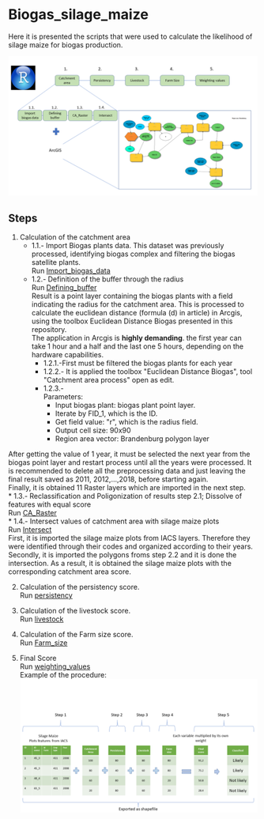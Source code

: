 # Biogas_silage_maize

Here it is presented the scripts that were used to calculate the likelihood of silage maize for biogas production.

![Screenshot](R_steps.png)

## Steps
1.  Calculation of the catchment area <br />
    * 1.1.- Import Biogas plants data. This dataset was previously processed, identifying biogas complex and filtering the biogas satellite plants. <br />
Run [Import_biogas_data](Import_biogas_data.R) <br />
    * 1.2.- Definition of the buffer through the radius <br />
Run [Defining_buffer](Defining_buffer.R) <br />
Result is a point layer containing the biogas plants with a field indicating the radius for the catchment area. This is processed to calculate the euclidean distance (formula (d) in article) in Arcgis, using the toolbox Euclidean Distance Biogas presented in this repository. <br /> 
The application in Arcgis is **highly demanding**. the first year can take 1 hour and a half and the last one 5 hours, depending on the hardware capabilities. <br />
      * 1.2.1.-First must be filtered the biogas plants for each year <br />
      * 1.2.2.- It is applied the toolbox "Euclidean Distance Biogas", tool "Catchment area process" open as edit. <br />
      * 1.2.3.- <br />
Parameters: <br />
        * Input biogas plant: biogas plant point layer. <br />
        * Iterate by FID_1, which is the ID. <br />
        * Get field value: "r", which is the radius field. <br />
        * Output cell size: 90x90 <br />
        * Region area vector: Brandenburg polygon layer 
        
        
After getting the value of 1 year, it must be selected the next year from the biogas point layer and restart process until all the years were processed. It is recommended to delete all the preprocessing data and just leaving the final result saved as 2011, 2012,...,2018, before starting again. <br />
Finally, it is obtained 11 Raster layers which are imported in the next step. <br />
    * 1.3.- Reclassification and Poligonization of results step 2.1; Dissolve of features with equal score <br />
Run [CA_Raster](CA_Raster.R) <br />
    * 1.4.- Intersect values of catchment area with silage maize plots <br />
Run [Intersect](Intersect.R) <br />
First, it is imported the silage maize plots from IACS layers. Therefore they were identified through their codes and organized according to their years.
Secondly, it is imported the polygons froms step 2.2 and it is done the intersection. 
As a result, it is obtained the silage maize plots with the corresponding catchment area score. 


2.  Calculation of the persistency score. <br />
Run [persistency](persistency.R) 


3.  Calculation of the livestock score. <br />
Run [livestock](livestock.R) 


4.  Calculation of the Farm size score. <br />
Run [Farm_size](Farm_size.R)


5.  Final Score  
Run  [weighting_values](weighting_values.R) <br />
Example of the procedure: <br />
![Screenshot](Intern_Steps.png)
